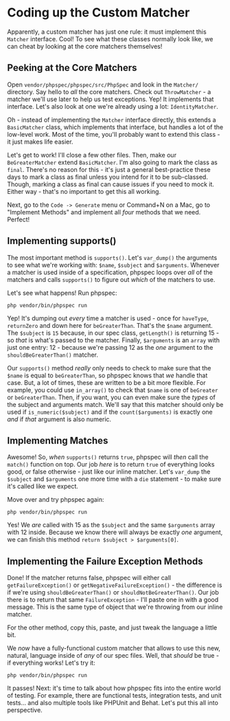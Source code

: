 # Coding up the Custom Matcher

Apparently, a custom matcher has just one rule: it must implement this `Matcher`
interface. Cool! To see what these classes normally look like, we can cheat by
looking at the core matchers themselves!

## Peeking at the Core Matchers

Open `vendor/phpspec/phpspec/src/PhpSpec` and look in the `Matcher/` directory. Say
hello to *all* the core matchers. Check out `ThrowMatcher` - a matcher we'll use
later to help us test exceptions. Yep! It implements that interface. Let's also
look at one we're already using a lot: `IdentityMatcher`.

Oh - instead of implementing the `Matcher` interface directly, this extends a
`BasicMatcher` class, which implements that interface, but handles a lot of the
low-level work. Most of the time, you'll probably want to extend this class - it just
makes life easier.

Let's get to work! I'll close a few other files. Then, make our `BeGreaterMatcher`
extend `BasicMatcher`. I'm also going to mark the class as `final`. There's no reason
for this - it's just a general best-practice these days to mark a class as final
unless you intend for it to be sub-classed. Though, marking a class as final can
cause issues if you need to mock it. Either way - that's no important to get this
all working.

Next, go to the `Code -> Generate` menu or Command+N on a Mac, go to
"Implement Methods" and implement all *four* methods that we need. Perfect!

## Implementing supports()

The most important method is `supports()`. Let's `var_dump()` the arguments to see
what we're working with: `$name`, `$subject` and `$arguments`. Whenever a matcher
is used inside of a specification, phpspec loops over *all* of the matchers and
calls `supports()` to figure out *which* of the matchers to use.

Let's see what happens! Run phpspec:

```terminal-silent
php vendor/bin/phpspec run
```

Yep! It's dumping out *every* time a matcher is used - once for `haveType`, `returnZero`
and down here for `beGreaterThan`. That's the `$name` argument. The `$subject` is
`15` because, in our spec class, `getLength()` is returning 15 - so *that* is what's
passed to the matcher. Finally, `$arguments` is an `array` with just one entry:
12 - because we're passing 12 as the *one* argument to the `shouldBeGreaterThan()`
matcher.

Our `supports()` method *really* only needs to check to make sure that the `$name`
is equal to `beGreaterThan`, so phpspec knows that *we* handle that case. But, a lot
of times, these are written to be a bit more flexible. For example, you could use
`in_array()` to check that `$name` is one of `beGreater` or `beGreaterThan`. Then,
if you want, you can even make sure the *types* of the subject and arguments match.
We'll say that this matcher should only be used if `is_numeric($subject)` and if
the `count($arguments)` is exactly one *and* if *that* argument is also numeric.

## Implementing Matches

Awesome! So, *when* `supports()` returns `true`, phpspec will *then* call the
`match()` function on top. Our job *here* is to return `true` of everything looks
good, or false otherwise - just like our inline matcher. Let's `var_dump` the
`$subject` and `$arguments` one more time with a `die` statement - to make sure it's
called like we expect.

Move over and try phpspec again:

```terminal-silent
php vendor/bin/phpspec run
```

Yes! We *are* called with 15 as the `$subject` and the same `$arguments` array with
12 inside. Because we know there will always be exactly *one* argument, we can finish
this method `return $subject > $arguments[0]`.

## Implementing the Failure Exception Methods

Done! If the matcher returns false, phpspec will either call `getFailureException()`
or `getNegativeFailureException()` - the difference is if we're using
`shouldBeGreaterThan()` or `shouldNotBeGreaterThan()`. Our job there is to return
that same `FailureException` - I'll paste one in with a good message. This is the
same type of object that we're throwing from our inline matcher.

For the other method, copy this, paste, and just tweak the language a little bit.

We *now* have a fully-functional custom matcher that allows to use this new, natural,
language inside of *any* of our spec files. Well, that *should* be true - if everything
works! Let's try it:

```terminal-silent
php vendor/bin/phpspec run
```

It passes! Next: it's time to talk about how phpspec fits into the entire world
of testing. For example, there are functional tests, integration tests, and unit
tests... and also multiple tools like PHPUnit and Behat. Let's put this all into
perspective.
